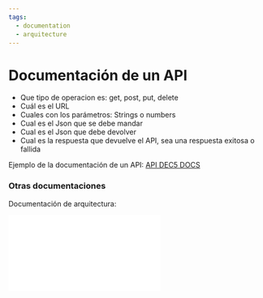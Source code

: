 ```yaml
---
tags:
  - documentation
  - arquitecture
---
```

# Documentación de un API

- Que tipo de operacion es: get, post, put, delete
- Cuál es el URL
- Cuales con los parámetros: Strings o numbers
- Cual es el Json que se debe mandar
- Cual es el Json que debe devolver
- Cual es la respuesta que devuelve el API, sea una respuesta exitosa o fallida

Ejemplo de la documentación de un API: [API DEC5 DOCS](https://5qa.dec.com.pe/api/v1/docs#api-Auth-01Login)

### Otras documentaciones

Documentación de arquitectura:

![Diagrama de arquitectura pdf](../../../Assets/Documents/Ejemplos%20Diagramas%20de%20arquitectura.pdf)